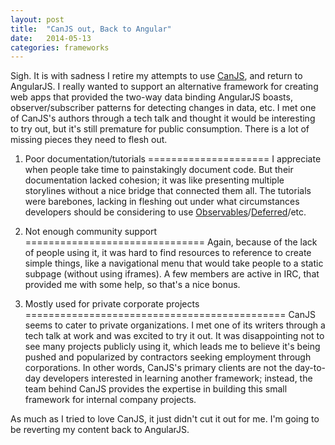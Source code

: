 ```yaml
---
layout: post
title:  "CanJS out, Back to Angular"
date:   2014-05-13
categories: frameworks
---
```


Sigh. It is with sadness I retire my attempts to use [CanJS][canjs], and 
return to AngularJS. I really wanted to support an alternative framework for 
creating web apps that provided the two-way data binding AngularJS boasts, 
observer/subscriber patterns for detecting changes in data, etc. I met
one of CanJS's authors through a tech talk and thought it would be interesting 
to try out, but it's still premature for public consumption. There is a lot
of missing pieces they need to flesh out.

1. Poor documentation/tutorials
=====================
I appreciate when people take time to painstakingly document code. But
their documentation lacked cohesion; it was like presenting multiple
storylines without a nice bridge that connected them all. The tutorials 
were barebones, lacking in fleshing out under what circumstances developers 
should be considering to use [Observables][observables]/[Deferred][deferred]/etc. 

2. Not enough community support
===============================
Again, because of the lack of people using it, it was hard to find resources
to reference to create simple things, like a navigational menu that would
take people to a static subpage (without using iframes). A few
members are active in IRC, that provided me with some help, so that's a 
nice bonus.

3. Mostly used for private corporate projects
=============================================
CanJS seems to cater to private organizations. I met one of its writers
through a tech talk at work and was excited to try it out.
It was disappointing not to see many projects publicly using it, which
leads me to believe it's being pushed and popularized by contractors
seeking employment through corporations. In other words, CanJS's primary
clients are not the day-to-day developers interested in learning 
another framework; instead, the team behind CanJS provides the 
expertise in building this small framework for internal company projects.

As much as I tried to love CanJS, it just didn't cut it out for me.
I'm going to be reverting my content back to AngularJS. 

[canjs]:http://canjs.com
[observables]:http://canjs.com/guides/Observables.html
[deferred]:http://canjs.com/guides/Deferreds.html

